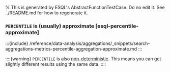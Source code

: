 % This is generated by ESQL's AbstractFunctionTestCase. Do no edit it. See ../README.md for how to regenerate it.

### `PERCENTILE` is (usually) approximate [esql-percentile-approximate]

:::{include} /reference/data-analysis/aggregations/_snippets/search-aggregations-metrics-percentile-aggregation-approximate.md
:::

::::{warning}
`PERCENTILE` is also [non-deterministic](https://en.wikipedia.org/wiki/Nondeterministic_algorithm).
This means you can get slightly different results using the same data.
::::
